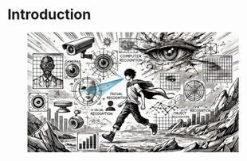 # Introduction



<figure><img src="../.gitbook/assets/image (1).png" alt=""><figcaption></figcaption></figure>

